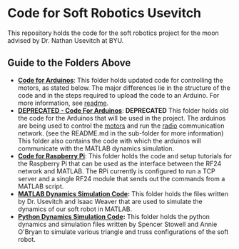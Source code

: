 # Code for Soft Robotics Usevitch

This repository holds the code for the soft robotics project for the moon advised by Dr. Nathan Usevitch at BYU. 

## Guide to the Folders Above

- **[Code for Arduinos](/Revised_Arduino_Code)**: This folder holds updated code for controlling the motors, as stated below. The major differences lie in the structure of the code and in the steps required to upload the code to an Arduino. For more information, see [readme](/Revised_Arduino_Code/README.md).
- **[DEPRECATED - Code For Arduinos](/Code_for_Arduinos)**: **DEPRECATED** This folder holds old the code for the Arduinos that will be used in the project. The arduinos are being used to control the [motors](https://www.servocity.com/60-rpm-hd-premium-planetary-gear-motor-w-encoder/) and run the [radio](https://howtomechatronics.com/tutorials/arduino/arduino-wireless-communication-nrf24l01-tutorial/#:~:text=nRF24L01%20Transceiver%20Module,-Let's%20take%20a&text=It%20uses%20the%202.4%20GHz,2.4%20%E2%80%93%202.5GHz%20ISM%20band) communication network. (see the README.md in the sub-folder for more information) This folder also contains the code with which the arduinos will communicate with the MATLAB dynamics simulation.
- **[Code for Raspberry Pi](/Code_for_RPi)**: This folder holds the code and setup tutorials for the Raspberry Pi that can be used as the interface between the RF24 network and MATLAB. The RPi currently is configured to run a TCP server and a single RF24 module that sends out the commands from a MATLAB script.
- **[MATLAB Dynamics Simulation Code](/MATLAB_dynamics_code):** This folder holds the files written by Dr. Usevitch and Isaac Weaver that are used to simulate the dynamics of our soft robot in MATLAB.
- **[Python Dynamics Simulation Code](/Python_dynamics_code/):** This folder holds the python dynamics and simulation files written by Spencer Stowell and Annie O'Bryan to simulate various triangle and truss configurations of the soft robot.
